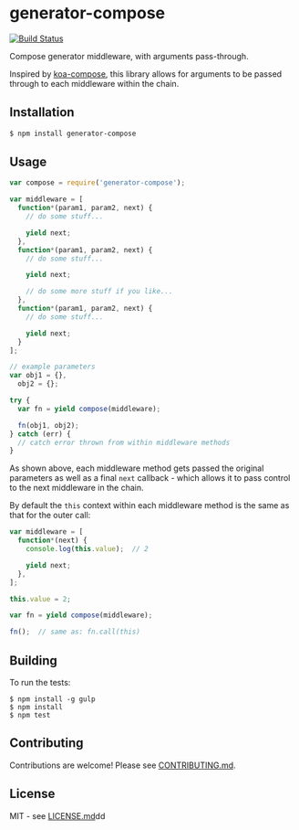 # generator-compose

[![Build Status](https://secure.travis-ci.org/hiddentao/generator-compose.png)](http://travis-ci.org/hiddentao/generator-compose)

Compose generator middleware, with arguments pass-through.

Inspired by [koa-compose](https://github.com/koajs/compose), this library allows for arguments to be passed through 
to each middleware within the chain.

## Installation

```bash
$ npm install generator-compose
```

## Usage

```js
var compose = require('generator-compose');

var middleware = [
  function*(param1, param2, next) {
    // do some stuff...

    yield next;
  },
  function*(param1, param2, next) {
    // do some stuff...

    yield next;

    // do some more stuff if you like...
  },
  function*(param1, param2, next) {
    // do some stuff...

    yield next;
  }
];

// example parameters
var obj1 = {},
  obj2 = {};

try {
  var fn = yield compose(middleware);

  fn(obj1, obj2);
} catch (err) {
  // catch error thrown from within middleware methods
}
```

As shown above, each middleware method gets passed the original parameters as 
well as a final `next` callback - which allows it to pass control to the next 
middleware in the chain.

By default the `this` context within each middleware method is the same as that 
for the outer call:


```js
var middleware = [
  function*(next) {
    console.log(this.value);  // 2

    yield next;
  },
];

this.value = 2;

var fn = yield compose(middleware);

fn();  // same as: fn.call(this)
```

## Building

To run the tests:

    $ npm install -g gulp
    $ npm install
    $ npm test

## Contributing

Contributions are welcome! Please see [CONTRIBUTING.md](https://github.com/hiddentao/generator-compose/blob/master/CONTRIBUTING.md).

## License

MIT - see [LICENSE.md](https://github.com/hiddentao/generator-compose/blob/master/LICENSE.md)dd


